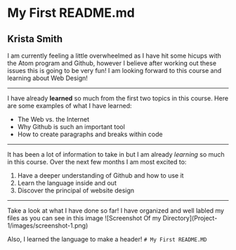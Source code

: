 # My First README.md
## Krista Smith

I am currently feeling a little overwheelmed as I have hit some hicups with the Atom program and Github, however I believe after working out these issues this is  going to be very fun!
I am looking forward to this course and learning about Web Design!

---
I have already **learned** so much from the first two topics in this course.
Here are some examples of what I have learned:
- The Web vs. the Internet
- Why Github is such an important tool
- How to create paragraphs and breaks within code

---
It has been a lot of information to take in but I am already *learning* so much in this course.
Over the next few months I am most excited to:
1. Have a deeper understanding of Github and how to use it
2. Learn the language inside and out
3. Discover the principal of website design

---
Take a look at what I have done so far!
I have organized and well labled my files as you can see in this image
![Screenshot Of my Directory](Project- 1/images/screenshot-1.png)

Also, I learned the language to make a header! `# My First README.MD`
